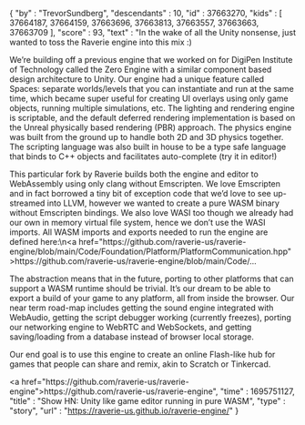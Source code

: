 {
  "by" : "TrevorSundberg",
  "descendants" : 10,
  "id" : 37663270,
  "kids" : [ 37664187, 37664159, 37663696, 37663813, 37663557, 37663663, 37663709 ],
  "score" : 93,
  "text" : "In the wake of all the Unity nonsense, just wanted to toss the Raverie engine into this mix :)<p>We’re building off a previous engine that we worked on for DigiPen Institute of Technology called the Zero Engine with a similar component based design architecture to Unity. Our engine had a unique feature called Spaces: separate worlds&#x2F;levels that you can instantiate and run at the same time, which became super useful for creating UI overlays using only game objects, running multiple simulations, etc. The lighting and rendering engine is scriptable, and the default deferred rendering implementation is based on the Unreal physically based rendering (PBR) approach. The physics engine was built from the ground up to handle both 2D and 3D physics together. The scripting language was also built in house to be a type safe language that binds to C++ objects and facilitates auto-complete (try it in editor!)<p>This particular fork by Raverie builds both the engine and editor to WebAssembly using only clang without Emscripten. We love Emscripten and in fact borrowed a tiny bit of exception code that we’d love to see up-streamed into LLVM, however we wanted to create a pure WASM binary without Emscripten bindings. We also love WASI too though we already had our own in memory virtual file system, hence we don’t use the WASI imports. All WASM imports and exports needed to run the engine are defined here:\n<a href=\"https:&#x2F;&#x2F;github.com&#x2F;raverie-us&#x2F;raverie-engine&#x2F;blob&#x2F;main&#x2F;Code&#x2F;Foundation&#x2F;Platform&#x2F;PlatformCommunication.hpp\">https:&#x2F;&#x2F;github.com&#x2F;raverie-us&#x2F;raverie-engine&#x2F;blob&#x2F;main&#x2F;Code&#x2F;...</a><p>The abstraction means that in the future, porting to other platforms that can support a WASM runtime should be trivial. It’s our dream to be able to export a build of your game to any platform, all from inside the browser. Our near term road-map includes getting the sound engine integrated with WebAudio, getting the script debugger working (currently freezes), porting our networking engine to WebRTC and WebSockets, and getting saving&#x2F;loading from a database instead of browser local storage.<p>Our end goal is to use this engine to create an online Flash-like hub for games that people can share and remix, akin to Scratch or Tinkercad.<p><a href=\"https:&#x2F;&#x2F;github.com&#x2F;raverie-us&#x2F;raverie-engine\">https:&#x2F;&#x2F;github.com&#x2F;raverie-us&#x2F;raverie-engine</a>",
  "time" : 1695751127,
  "title" : "Show HN: Unity like game editor running in pure WASM",
  "type" : "story",
  "url" : "https://raverie-us.github.io/raverie-engine/"
}

